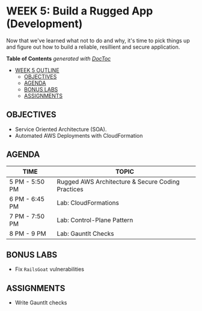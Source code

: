 # WEEK 5: Build a Rugged App (Development)
Now that we've learned what not to do and why, it's time to pick things up and figure out how to build a reliable, resillient and secure application.

<!-- START doctoc generated TOC please keep comment here to allow auto update -->
<!-- DON'T EDIT THIS SECTION, INSTEAD RE-RUN doctoc TO UPDATE -->
**Table of Contents**  *generated with [DocToc](https://github.com/thlorenz/doctoc)*

- [WEEK 5 OUTLINE](#week-5-outline)
  - [OBJECTIVES](#objectives)
  - [AGENDA](#agenda)
  - [BONUS LABS](#bonus-labs)
  - [ASSIGNMENTS](#assignments)

<!-- END doctoc generated TOC please keep comment here to allow auto update -->

## OBJECTIVES
- Service Oriented Architecture (SOA).
- Automated AWS Deployments with CloudFormation

## AGENDA
TIME | TOPIC
---|---
5 PM - 5:50 PM | Rugged AWS Architecture & Secure Coding Practices
6 PM - 6:45 PM | Lab: CloudFormations
7 PM - 7:50 PM | Lab: Control-Plane Pattern
8 PM - 9 PM | Lab: Gauntlt Checks

## BONUS LABS
- Fix `RailsGoat` vulnerabilities

## ASSIGNMENTS
- Write Gauntlt checks
